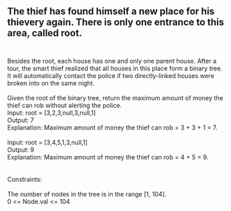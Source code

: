 ## The thief has found himself a new place for his thievery again. There is only one entrance to this area, called root. <br> <br> 
Besides the root, each house has one and only one parent house. After a tour, the smart thief realized that all houses in this place form a binary tree. It will automatically contact the police if two directly-linked houses were broken into on the same night. <br> <br> 
Given the root of the binary tree, return the maximum amount of money the thief can rob without alerting the police. <br> 
Input: root = [3,2,3,null,3,null,1] <br> 
Output: 7 <br> 
Explanation: Maximum amount of money the thief can rob = 3 + 3 + 1 = 7. <br> <br> 
Input: root = [3,4,5,1,3,null,1] <br> 
Output: 9 <br> 
Explanation: Maximum amount of money the thief can rob = 4 + 5 = 9. <br> <br> <br> 
Constraints: <br> <br> 
The number of nodes in the tree is in the range [1, 104]. <br> 
0 <= Node.val <= 104 <br> 
